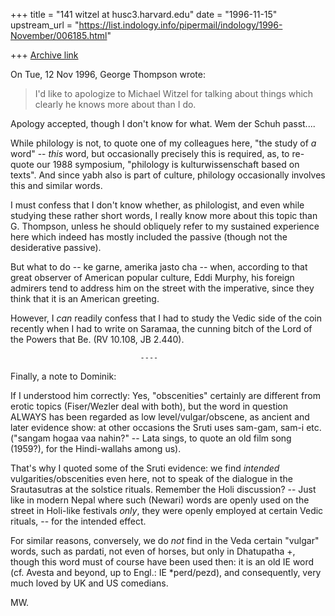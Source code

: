 +++
title = "141 witzel at husc3.harvard.edu"
date = "1996-11-15"
upstream_url = "https://list.indology.info/pipermail/indology/1996-November/006185.html"

+++
[Archive link](https://list.indology.info/pipermail/indology/1996-November/006185.html)


On Tue, 12 Nov 1996, George Thompson wrote:

> I'd like to apologize to Michael Witzel for talking about things which
> clearly he knows more about than I do.

Apology accepted, though I don't know for what. Wem der Schuh passt....

While philology is not, to quote one of my colleagues here, "the study of *a*
word" -- *this* word, but occasionally precisely this is required,  as, to
re-quote our 1988 symposium, "philology is kulturwissenschaft based on
texts".  And since yabh also is part of culture, philology occasionally
involves this and similar words. 

I must confess that I don't know whether, as philologist, and even while
studying these rather short words, I really know more about this topic
than G. Thompson, unless he should obliquely refer to my sustained experience
here which indeed has mostly included the passive (though not the
desiderative passive). 

But what to do -- ke garne, amerika jasto cha -- when,
according to that great observer of American popular culture, Eddi Murphy,
his foreign admirers tend to address him on the street with the
imperative, since they think that it is an American greeting. 

However, I *can* readily confess that I had to study the Vedic side of the
coin recently when I had to write on Saramaa, the cunning bitch of the
Lord of the Powers that Be.  (RV 10.108, JB 2.440).

                                 ----

Finally, a note to Dominik: 

If I understood him correctly: Yes, "obscenities" certainly are different
from erotic topics (Fiser/Wezler deal with both), but the word in question
ALWAYS has been regarded as low level/vulgar/obscene, as ancient and later
evidence show: at other occasions the Sruti uses sam-gam, sam-i etc. 
("sangam hogaa vaa nahin?" -- Lata sings, to quote an old film song (1959?),
for the Hindi-wallahs among us). 

That's why I quoted some of the Sruti evidence: we find *intended*
vulgarities/obscenities even here, not to speak of the dialogue in the
Srautasutras at the solstice rituals. Remember the Holi discussion? -- Just
like in modern Nepal where such (Newari) words are openly used on the
street in Holi-like festivals *only*, they were openly employed at certain
Vedic rituals, -- for the intended effect. 

For similar reasons, conversely, we do *not* find in the Veda certain
"vulgar" words, such as pardati, not even of horses, but only in
Dhatupatha +, though this word must of course have been used then: it is 
an old IE word (cf. Avesta and beyond, up to Engl.: IE *perd/pezd), and 
consequently, very much loved by UK and US comedians. 


MW.









